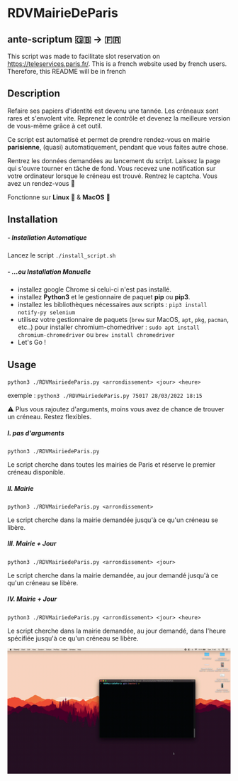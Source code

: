 
# RDVMairieDeParis 

## ante-scriptum 🇬🇧 -> 🇫🇷
This script was made to facilitate slot reservation on https://teleservices.paris.fr/. This is a french website used by french users. Therefore, this README will be in french

## Description

Refaire ses papiers d'identité est devenu une tannée. Les créneaux sont rares et s'envolent vite. 
Reprenez le contrôle et devenez la meilleure version de vous-même grâce à cet outil.

Ce script est automatisé et permet de prendre rendez-vous en mairie **parisienne**, (quasi) automatiquement, pendant que vous faites autre chose. 

Rentrez les données demandées au lancement du script. Laissez la page qui s'ouvre tourner en tâche de fond. Vous recevez une notification sur votre ordinateur lorsque le créneau est trouvé. Rentrez le captcha. 
Vous avez un rendez-vous 🤝

Fonctionne sur **Linux** 🐧 & **MacOS** 🍏

## Installation

##### - Installation Automatique
Lancez le script `./install_script.sh`

##### - ...ou Installation Manuelle
 * installez google Chrome si celui-ci n'est pas installé.
 * installez **Python3** et le gestionnaire de paquet **pip** ou **pip3**.
 * installez les bibliothèques nécessaires aux scripts : `pip3 install notify-py selenium`
* utilisez votre gestionnaire de paquets (`brew` sur MacOS, `apt`, `pkg`, `pacman`, etc..) pour installer chromium-chomedriver : `sudo apt install chromium-chromedriver` ou `brew install chromedriver`
* Let's Go !

## Usage

`python3 ./RDVMairiedeParis.py <arrondissement> <jour> <heure>`

exemple : 
`python3 ./RDVMairiedeParis.py 75017 28/03/2022 18:15`

⚠️  Plus vous rajoutez d'arguments, moins vous avez de chance de trouver un créneau. Restez flexibles.

##### I. pas d'arguments

`python3 ./RDVMairiedeParis.py`

Le script cherche dans toutes les mairies de Paris et réserve le premier créneau disponible.

##### II. Mairie

`python3 ./RDVMairiedeParis.py <arrondissement>`

Le script cherche dans la mairie demandée jusqu'à ce qu'un créneau se libère.

##### III. Mairie + Jour

`python3 ./RDVMairiedeParis.py <arrondissement> <jour>`

Le script cherche dans la mairie demandée, au jour demandé jusqu'à ce qu'un créneau se libère.


##### IV. Mairie + Jour

`python3 ./RDVMairiedeParis.py <arrondissement> <jour> <heure>`

Le script cherche dans la mairie demandée, au jour demandé, dans l'heure spécifiée jusqu'à ce qu'un créneau se libère.

![](./medias/Mairie.gif)

